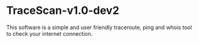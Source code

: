 # TraceScan-v1.0-dev2
This software is a simple and user friendly traceroute, ping and whois tool to check your internet connection.
